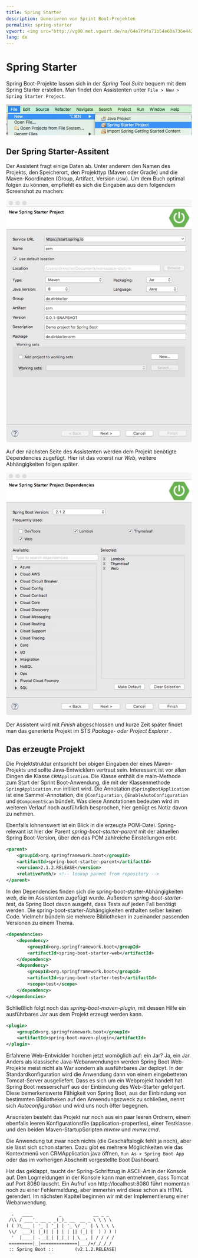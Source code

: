 ```yaml
---
title: Spring Starter
description: Generieren von Sprint Boot-Projekten
permalink: spring-starter
vgwort: <img src="http://vg08.met.vgwort.de/na/64e7f9fa71b54e60a736e44205f84d88" width="1" height="1" alt=">
lang: de
---
```


# Spring Starter

Spring Boot-Projekte lassen sich in der *Spring Tool Suite* bequem mit dem Spring Starter erstellen. Man findet den Assistenten unter `File > New > Spring Starter Project`.

![Neues Projekt anlegen](./images/file-new-spring-starter-project.jpg)

## Der Spring Starter-Assitent

Der Assistent fragt einige Daten ab. Unter anderem den Namen des Projekts, den Speicherort, den Projekttyp (Maven oder Gradle) und die Maven-Koordinaten (Group, Artifact, Version usw). Um dem Buch optimal folgen zu können, empfiehlt es sich die Eingaben aus dem folgendem Screenshot zu machen:

![Neues Projekt anlegen mit Spring Starter](./images/new-spring-starter-project.jpg)

Auf der nächsten Seite des Assistenten werden dem Projekt benötigte Dependencies zugefügt. Hier ist das vorerst nur *Web*, weitere Abhängigkeiten folgen später. 

![Abhängigkeiten festlegen](./images/new-spring-starter-project-dependencies.jpg)

Der Assistent wird mit *Finish* abgeschlossen und kurze Zeit später findet man das generierte Projekt im STS *Package- oder Project Explorer* . 

## Das erzeugte Projekt

Die Projektstruktur entspricht bei obigen Eingaben der eines Maven-Projekts und sollte Java-Entwicklern vertraut sein. Interessant ist vor allen Dingen die Klasse `CRMApplication`. Die Klasse enthält die main-Methode zum Start der Sprint Boot-Anwendung, die mit der Klassenmethode `SpringApplication.run` initiiert wird. Die Annotation `@SpringBootApplication` ist eine Sammel-Annotation, die `@Configuration`, `@EnableAutoConfiguration` und `@ComponentScan` bündelt. Was diese Annotationen bedeuten wird im weiteren Verlauf noch ausführlich besprochen, hier genügt es Notiz davon zu nehmen.

Ebenfalls lohnenswert ist ein Blick in die erzeugte POM-Datei. Spring-relevant ist hier der Parent *spring-boot-starter-parent* mit der aktuellen Spring Boot-Version, über den das POM zahlreiche Einstellungen erbt.

```xml
<parent>
	<groupId>org.springframework.boot</groupId>
	<artifactId>spring-boot-starter-parent</artifactId>
	<version>2.1.2.RELEASE</version>
	<relativePath/> <!-- lookup parent from repository -->
</parent>
```

In den Dependencies finden sich die spring-boot-starter-Abhängigkeiten *web*, die im Assistenten zugefügt wurde. Außerdem *spring-boot-starter-test*, da Spring Boot davon ausgeht, dass Tests auf jeden Fall benötigt werden. Die spring-boot-starter-Abhängigkeiten enthalten selber keinen Code. Vielmehr bündeln sie mehrere Bibliotheken in zueinander passenden Versionen zu einem Thema.

```xml
<dependencies>
	<dependency>
		<groupId>org.springframework.boot</groupId>
		<artifactId>spring-boot-starter-web</artifactId>
	</dependency>
	<dependency>
		<groupId>org.springframework.boot</groupId>
		<artifactId>spring-boot-starter-test</artifactId>
		<scope>test</scope>
	</dependency>
</dependencies>
```

Schließlich folgt noch das *spring-boot-maven-plugin*, mit dessen Hilfe ein ausführbares Jar aus dem Projekt erzeugt werden kann. 

```xml
<plugin>
	<groupId>org.springframework.boot</groupId>
	<artifactId>spring-boot-maven-plugin</artifactId>
</plugin>
```

Erfahrene Web-Entwickler horchen jetzt womöglich auf: ein Jar? Ja, ein Jar. Anders als klassische Java-Webanwendungen werden Spring Boot Web-Projekte meist nicht als War sondern als ausführbares Jar deployt. In der Standardkonfiguration wird die Anwendung dann von einem eingebetteten Tomcat-Server ausgeliefert. Dass es sich um ein Webprojekt handelt hat Spring Boot messerscharf aus der Einbindung des Web-Starter gefolgert. Diese bemerkenswerte Fähigkeit von Spring Boot, aus der Einbindung von bestimmten Bibliotheken auf den Anwendungszweck zu schließen, nennt sich *Autoconfiguration* und wird uns noch öfter begegnen.

Ansonsten besteht das Projekt nur noch aus ein paar leeren Ordnern, einem ebenfalls leeren Konfigurationsfile (application-properties), einer Testklasse und den beiden Maven-StartupScripten *mwnw* und *mvnw.cmd*. 

Die Anwendung tut zwar noch nichts (die Geschäftslogik fehlt ja noch), aber sie lässt sich schon starten. Dazu gibt es mehrere Möglichkeiten wie das Kontextmenü von CRMApplication.java öffnen, `Run As > Spring Boot App` oder das im vorherigen Abschnitt vorgestellte Boot Dashboard. 

Hat das geklappt, taucht der Spring-Schriftzug in ASCII-Art in der Konsole auf. Den Logmeldungen in der Konsole kann man entnehmen, dass Tomcat auf Port 8080 lauscht. Ein Aufruf von http://localhost:8080 führt momentan noch zu einer Fehlermeldung, aber immerhin wird diese schon als HTML gerendert. Im nächsten Kapitel beginnen wir mit der Implementierung einer Webanwendung.

```
  .   ____          _            __ _ _
 /\\ / ___'_ __ _ _(_)_ __  __ _ \ \ \ \
( ( )\___ | '_ | '_| | '_ \/ _` | \ \ \ \
 \\/  ___)| |_)| | | | | || (_| |  ) ) ) )
  '  |____| .__|_| |_|_| |_\__, | / / / /
 =========|_|==============|___/=/_/_/_/
 :: Spring Boot ::        (v2.1.2.RELEASE)
```


[^1]: https://start.spring.io
[^2]:https://spring.io/tools
[^3]: https://projectlombok.org



